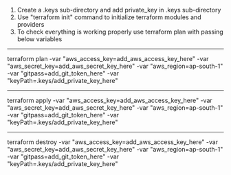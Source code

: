 
1. Create a .keys sub-directory and add private_key in .keys sub-directory
2. Use "terraform init" command to initialize terraform modules and providers
3. To check everything is working properly use terraform plan with passing below variables

-------------------------------------------------------------------------------------------

terraform plan -var "aws_access_key=add_aws_access_key_here" -var "aws_secret_key=add_aws_secret_key_here" -var "aws_region=ap-south-1" -var "gitpass=add_git_token_here" -var "keyPath=.keys/add_private_key_here"
							 
------------------------------------------------------------------------------------------
terraform apply -var "aws_access_key=add_aws_access_key_here" -var "aws_secret_key=add_aws_secret_key_here" -var "aws_region=ap-south-1" -var "gitpass=add_git_token_here" -var "keyPath=.keys/add_private_key_here"
                
-------------------------------------------------------------------------------------------                
terraform destroy -var "aws_access_key=add_aws_access_key_here" -var "aws_secret_key=add_aws_secret_key_here" -var "aws_region=ap-south-1" -var "gitpass=add_git_token_here" -var "keyPath=.keys/add_private_key_here"
							    
